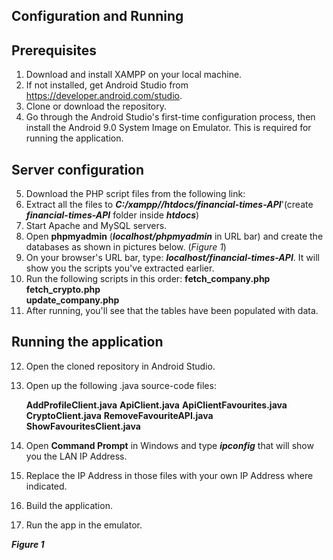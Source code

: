 ## Configuration and Running

## **Prerequisites**

1. Download and install XAMPP on your local machine.
2. If not installed, get Android Studio from https://developer.android.com/studio.
3. Clone or download the repository.
4. Go through the Android Studio's first-time configuration process, then install the Android 9.0 System Image on Emulator. This is required for running the application.

## Server configuration

5. Download the PHP script files from the following link: 
6. Extract all the files to ***C:/xampp//htdocs/financial-times-API***'(create ***financial-times-API*** folder inside ***htdocs***)
7. Start Apache and MySQL servers.
8. Open **phpmyadmin** (***localhost/phpmyadmin*** in URL bar) and create the databases as shown in pictures below. (*Figure 1*)
9. On your browser's URL bar, type: ***localhost/financial-times-API***. It will show you the scripts you've extracted earlier.
10. Run the following scripts in this order: 
			**fetch_company.php**  
			**fetch_crypto.php**  
			**update_company.php**
12. After running, you'll see that the tables have been populated with data.

## Running the application

12. Open the cloned repository in Android Studio.
13. Open up the following .java source-code files: 
  
    **AddProfileClient.java**
    **ApiClient.java**
    **ApiClientFavourites.java**
    **CryptoClient.java**
    **RemoveFavouriteAPI.java
    ShowFavouritesClient.java**
    
14. Open **Command Prompt** in Windows and type ***ipconfig*** that will show you the LAN IP Address.
15. Replace the IP Address in those files with your own IP Address where indicated.
16. Build the application.
17. Run the app in the emulator.
    



***Figure 1***
